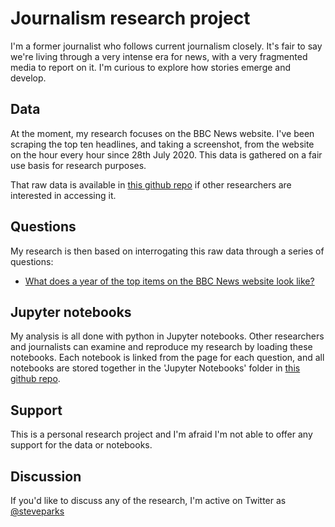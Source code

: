 # Journalism research project
I'm a former journalist who follows current journalism closely. It's fair to say we're living through a very intense era for news, with a very fragmented media to report on it. I'm curious to explore how stories emerge and develop.

## Data
At the moment, my research focuses on the BBC News website. I've been scraping the top ten headlines, and taking a screenshot, from the website on the hour every hour since 28th July 2020. This data is gathered on a fair use basis for research purposes.

That raw data is available in [this github repo](https://github.com/steveparks/journalism-research) if other researchers are interested in accessing it.

## Questions
My research is then based on interrogating this raw data through a series of questions:
- [What does a year of the top items on the BBC News website look like?](/journalism-research/questions/bbcnews-year1-overview.html)

## Jupyter notebooks
My analysis is all done with python in Jupyter notebooks. Other researchers and journalists can examine and reproduce my research by loading these notebooks. Each notebook is linked from the page for each question, and all notebooks are stored together in the 'Jupyter Notebooks' folder in [this github repo](https://github.com/steveparks/journalism-research).

## Support
This is a personal research project and I'm afraid I'm not able to offer any support for the data or notebooks.

## Discussion
If you'd like to discuss any of the research, I'm active on Twitter as [@steveparks](https://twitter.com/steveparks)
